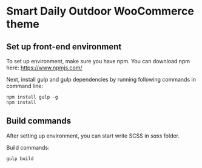 # Smart Daily Outdoor WooCommerce theme

## Set up front-end environment

To set up environment, make sure you have npm. You can download npm here: https://www.npmjs.com/

Next, install gulp and gulp dependencies by running following commands in command line:


```
npm install gulp -g
npm install

```
## Build commands

After setting up environment, you can start write SCSS in *sass* folder.

Build commands:

```
gulp build
```
